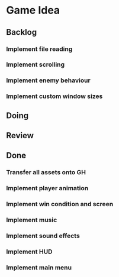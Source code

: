 # Game Idea

## Backlog


### Implement file reading
### Implement scrolling
### Implement enemy behaviour
### Implement custom window sizes

## Doing

## Review

## Done
### Transfer all assets onto GH
### Implement player animation
### Implement win condition and screen
### Implement music
### Implement sound effects
### Implement HUD
### Implement main menu
